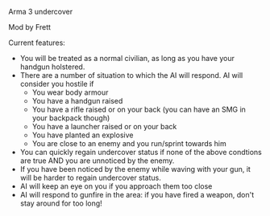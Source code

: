 Arma 3 undercover

Mod by Frett

Current features:

- You will be treated as a normal civilian, as long as you have your handgun holstered.
- There are a number of situation to which the AI will respond. AI will consider you hostile if
	- You wear body armour
	- You have a handgun raised 
	- You have a rifle raised or on your back (you can have an SMG in your backpack though)
	- You have a launcher raised or on your back
	- You have planted an explosive
	- You are close to an enemy and you run/sprint towards him
- You can quickly regain undercover status if none of the above condtions are true AND you are unnoticed by the enemy.
- If you have been noticed by the enemy while waving with your gun, it will be harder to regain undercover status.
- AI will keep an eye on you if you approach them too close
- AI will respond to gunfire in the area: if you have fired a weapon, don't stay around for too long!
